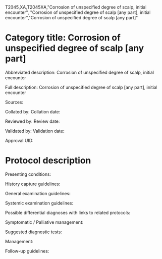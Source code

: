 T2045,XA,T2045XA,"Corrosion of unspecified degree of scalp, initial encounter", "Corrosion of unspecified degree of scalp [any part], initial encounter","Corrosion of unspecified degree of scalp [any part]"
# Category title: Corrosion of unspecified degree of scalp [any part]

Abbreviated description: Corrosion of unspecified degree of scalp, initial encounter

Full description: Corrosion of unspecified degree of scalp [any part], initial encounter

Sources:

Collated by:
Collation date:

Reviewed by:
Review date:

Validated by:
Validation date:

Approval UID:

# Protocol description

Presenting conditions:

History capture guidelines:

General examination guidelines:

Systemic examination guidelines:

Possible differential diagnoses with links to related protocols:

Symptomatic / Palliative management:

Suggested diagnostic tests:

Management:

Follow-up guidelines:

